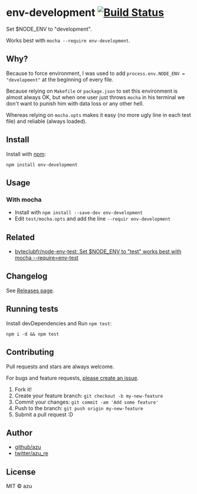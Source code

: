 # env-development [![Build Status](https://travis-ci.org/azu/env-development.svg?branch=master)](https://travis-ci.org/azu/env-development)

Set $NODE_ENV to "development".

Works best with `mocha --require env-development`.

## Why?

Because to force environment, I was used to add `process.env.NODE_ENV = "development"` at the beginning of every file.

Because relying on `Makefile` or `package.json` to set this environment is almost always OK, but when one user just throws `mocha` in his terminal we don't want to punish him with data loss or any other hell.

Whereas relying on `mocha.opts` makes it easy (no more ugly line in each test file) and reliable (always loaded).

## Install

Install with [npm](https://www.npmjs.com/):

    npm install env-development

## Usage

### With mocha

- Install with `npm install --save-dev env-development`
- Edit `test/mocha.opts` and add the line `--requir env-development`


## Related

- [byteclubfr/node-env-test: Set $NODE_ENV to "test" works best with mocha --require=env-test](https://github.com/byteclubfr/node-env-test "byteclubfr/node-env-test: Set $NODE_ENV to &#34;test&#34; works best with mocha --require=env-test")

## Changelog

See [Releases page](https://github.com/azu/env-development/releases).

## Running tests

Install devDependencies and Run `npm test`:

    npm i -d && npm test

## Contributing

Pull requests and stars are always welcome.

For bugs and feature requests, [please create an issue](https://github.com/azu/env-development/issues).

1. Fork it!
2. Create your feature branch: `git checkout -b my-new-feature`
3. Commit your changes: `git commit -am 'Add some feature'`
4. Push to the branch: `git push origin my-new-feature`
5. Submit a pull request :D

## Author

- [github/azu](https://github.com/azu)
- [twitter/azu_re](https://twitter.com/azu_re)

## License

MIT © azu
